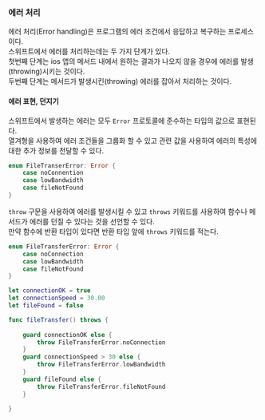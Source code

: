 ### 에러 처리

에러 처리(Error handling)은 프로그램의 에러 조건에서 응답하고 복구하는 프로세스이다.   
스위프트에서 에러를 처리하는데는 두 가지 단계가 있다.   
첫번째 단계는 ios 앱의 메서드 내에서 원하는 결과가 나오지 않을 경우에 에러를 발생(throwing)시키는 것이다.   
두번째 단계는 메서드가 발생시킨(throwing) 에러를 잡아서 처리하는 것이다.   

#### 에러 표현, 던지기

스위프트에서 발생하는 에러는 모두 `Error` 프로토콜에 준수하는 타입의 값으로 표현된다.   
열겨형을 사용하여 에러 조건들을 그룹화 할 수 있고 관련 값을 사용하여 에러의 특성에 대한 추가 정보를 전달할 수 있다.   
```swift
enum FileTranserError: Error {
    case noConnention
    case lowBandwidth
    case fileNotFound
}
```

`throw` 구문을 사용하여 에러를 발생시킬 수 있고 `throws` 키워드를 사용하여 함수나 메서드가 에러를 던질 수 있다는 것을 선언할 수 있다.   
만약 함수에 반환 타입이 있다면 반환 타입 앞에 `throws` 키워드를 적는다.   
```swift
enum FileTransferError: Error {
    case noConnection
    case lowBandwidth
    case fileNotFound
}

let connectionOK = true
let connectionSpeed = 30.00
let fileFound = false

func fileTransfer() throws {
    
    guard connectionOK else {
        throw FileTransferError.noConnection
    }
    guard connectionSpeed > 30 else {
        throw FileTransferError.lowBandwidth
    }
    guard fileFound else {
        throw FileTransferError.fileNotFound
    }
    
}
```

